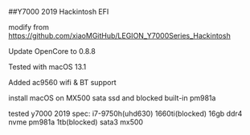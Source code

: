 ##Y7000 2019 Hackintosh EFI

modify from https://github.com/xiaoMGitHub/LEGION_Y7000Series_Hackintosh


Update OpenCore to 0.8.8

Tested with macOS 13.1

Added ac9560 wifi & BT support

install macOS on MX500 sata ssd and blocked built-in pm981a


tested y7000 2019 spec:
i7-9750h(uhd630)
1660ti(blocked)
16gb ddr4
nvme pm981a 1tb(blocked)
sata3 mx500